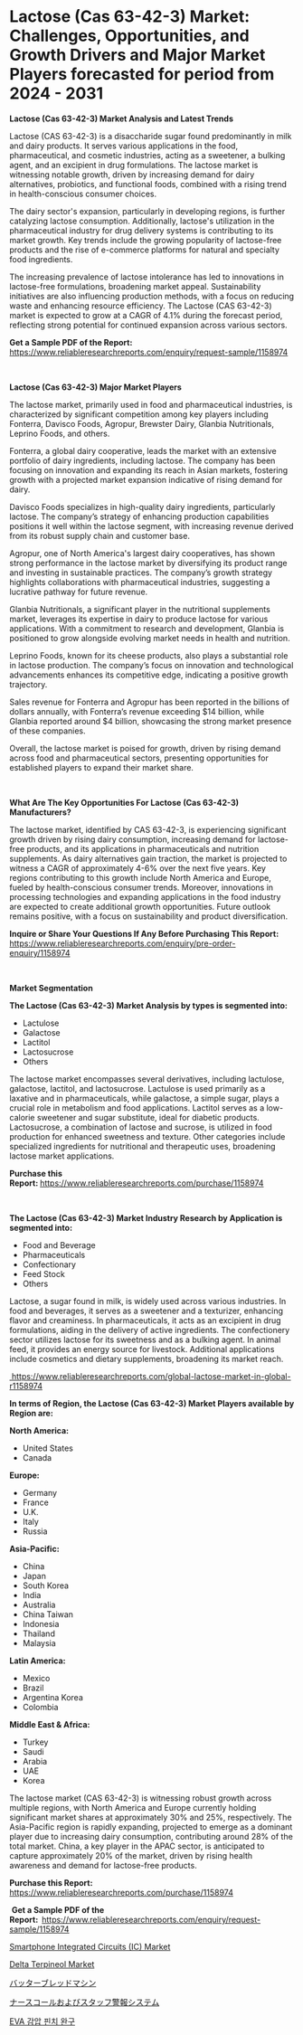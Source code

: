 <p><h1>Lactose (Cas 63-42-3) Market: Challenges, Opportunities, and Growth Drivers and Major Market Players forecasted for period from 2024 - 2031</h1></p><p><strong>Lactose (Cas 63-42-3) Market Analysis and Latest Trends</strong></p>
<p><p>Lactose (CAS 63-42-3) is a disaccharide sugar found predominantly in milk and dairy products. It serves various applications in the food, pharmaceutical, and cosmetic industries, acting as a sweetener, a bulking agent, and an excipient in drug formulations. The lactose market is witnessing notable growth, driven by increasing demand for dairy alternatives, probiotics, and functional foods, combined with a rising trend in health-conscious consumer choices. </p><p>The dairy sector's expansion, particularly in developing regions, is further catalyzing lactose consumption. Additionally, lactose's utilization in the pharmaceutical industry for drug delivery systems is contributing to its market growth. Key trends include the growing popularity of lactose-free products and the rise of e-commerce platforms for natural and specialty food ingredients. </p><p>The increasing prevalence of lactose intolerance has led to innovations in lactose-free formulations, broadening market appeal. Sustainability initiatives are also influencing production methods, with a focus on reducing waste and enhancing resource efficiency. The Lactose (CAS 63-42-3) market is expected to grow at a CAGR of 4.1% during the forecast period, reflecting strong potential for continued expansion across various sectors.</p></p>
<p><strong>Get a Sample PDF of the Report:&nbsp;</strong> <a href="https://www.reliableresearchreports.com/enquiry/request-sample/1158974">https://www.reliableresearchreports.com/enquiry/request-sample/1158974</a></p>
<p>&nbsp;</p>
<p><strong>Lactose (Cas 63-42-3) Major Market Players</strong></p>
<p><p>The lactose market, primarily used in food and pharmaceutical industries, is characterized by significant competition among key players including Fonterra, Davisco Foods, Agropur, Brewster Dairy, Glanbia Nutritionals, Leprino Foods, and others.</p><p>Fonterra, a global dairy cooperative, leads the market with an extensive portfolio of dairy ingredients, including lactose. The company has been focusing on innovation and expanding its reach in Asian markets, fostering growth with a projected market expansion indicative of rising demand for dairy.</p><p>Davisco Foods specializes in high-quality dairy ingredients, particularly lactose. The company’s strategy of enhancing production capabilities positions it well within the lactose segment, with increasing revenue derived from its robust supply chain and customer base.</p><p>Agropur, one of North America's largest dairy cooperatives, has shown strong performance in the lactose market by diversifying its product range and investing in sustainable practices. The company’s growth strategy highlights collaborations with pharmaceutical industries, suggesting a lucrative pathway for future revenue.</p><p>Glanbia Nutritionals, a significant player in the nutritional supplements market, leverages its expertise in dairy to produce lactose for various applications. With a commitment to research and development, Glanbia is positioned to grow alongside evolving market needs in health and nutrition.</p><p>Leprino Foods, known for its cheese products, also plays a substantial role in lactose production. The company’s focus on innovation and technological advancements enhances its competitive edge, indicating a positive growth trajectory.</p><p>Sales revenue for Fonterra and Agropur has been reported in the billions of dollars annually, with Fonterra’s revenue exceeding $14 billion, while Glanbia reported around $4 billion, showcasing the strong market presence of these companies.</p><p>Overall, the lactose market is poised for growth, driven by rising demand across food and pharmaceutical sectors, presenting opportunities for established players to expand their market share.</p></p>
<p>&nbsp;</p>
<p><strong>What Are The Key Opportunities For Lactose (Cas 63-42-3) Manufacturers?</strong></p>
<p><p>The lactose market, identified by CAS 63-42-3, is experiencing significant growth driven by rising dairy consumption, increasing demand for lactose-free products, and its applications in pharmaceuticals and nutrition supplements. As dairy alternatives gain traction, the market is projected to witness a CAGR of approximately 4-6% over the next five years. Key regions contributing to this growth include North America and Europe, fueled by health-conscious consumer trends. Moreover, innovations in processing technologies and expanding applications in the food industry are expected to create additional growth opportunities. Future outlook remains positive, with a focus on sustainability and product diversification.</p></p>
<p><strong>Inquire or Share Your Questions If Any Before Purchasing This Report:</strong> <a href="https://www.reliableresearchreports.com/enquiry/pre-order-enquiry/1158974">https://www.reliableresearchreports.com/enquiry/pre-order-enquiry/1158974</a></p>
<p>&nbsp;</p>
<p><strong>Market Segmentation</strong></p>
<p><strong>The Lactose (Cas 63-42-3) Market Analysis by types is segmented into:</strong></p>
<p><ul><li>Lactulose</li><li>Galactose</li><li>Lactitol</li><li>Lactosucrose</li><li>Others</li></ul></p>
<p><p>The lactose market encompasses several derivatives, including lactulose, galactose, lactitol, and lactosucrose. Lactulose is used primarily as a laxative and in pharmaceuticals, while galactose, a simple sugar, plays a crucial role in metabolism and food applications. Lactitol serves as a low-calorie sweetener and sugar substitute, ideal for diabetic products. Lactosucrose, a combination of lactose and sucrose, is utilized in food production for enhanced sweetness and texture. Other categories include specialized ingredients for nutritional and therapeutic uses, broadening lactose market applications.</p></p>
<p><strong>Purchase this Report:&nbsp;</strong><a href="https://www.reliableresearchreports.com/purchase/1158974">https://www.reliableresearchreports.com/purchase/1158974</a></p>
<p>&nbsp;</p>
<p><strong>The Lactose (Cas 63-42-3) Market Industry Research by Application is segmented into:</strong></p>
<p><ul><li>Food and Beverage</li><li>Pharmaceuticals</li><li>Confectionary</li><li>Feed Stock</li><li>Others</li></ul></p>
<p><p>Lactose, a sugar found in milk, is widely used across various industries. In food and beverages, it serves as a sweetener and a texturizer, enhancing flavor and creaminess. In pharmaceuticals, it acts as an excipient in drug formulations, aiding in the delivery of active ingredients. The confectionery sector utilizes lactose for its sweetness and as a bulking agent. In animal feed, it provides an energy source for livestock. Additional applications include cosmetics and dietary supplements, broadening its market reach.</p></p>
<p><a href="https://www.reliableresearchreports.com/global-lactose-market-in-global-r1158974">&nbsp;https://www.reliableresearchreports.com/global-lactose-market-in-global-r1158974</a></p>
<p><strong>In terms of Region, the Lactose (Cas 63-42-3) Market Players available by Region are:</strong></p>
<p>
    <p> <strong> North America: </strong>
        <ul>
            <li>United States</li>
            <li>Canada</li>
        </ul>
        </p> 
    <p> <strong> Europe: </strong>
        <ul>
            <li>Germany</li>
            <li>France</li>
            <li>U.K.</li>
            <li>Italy</li>
            <li>Russia</li>
        </ul>
        </p> 
    <p> <strong> Asia-Pacific: </strong>
        <ul>
            <li>China</li>
            <li>Japan</li>
            <li>South Korea</li>
            <li>India</li>
            <li>Australia</li>
            <li>China Taiwan</li>
            <li>Indonesia</li>
            <li>Thailand</li>
            <li>Malaysia</li>
        </ul>
        </p> 
    <p> <strong> Latin America: </strong>
        <ul>
            <li>Mexico</li>
            <li>Brazil</li>
            <li>Argentina Korea</li>
            <li>Colombia</li>
        </ul>
        </p> 
    <p> <strong> Middle East & Africa: </strong>
        <ul>
            <li>Turkey</li>
            <li>Saudi</li>
            <li>Arabia</li>
            <li>UAE</li>
            <li>Korea</li>
        </ul>
    </p>
    </p>
<p><p>The lactose market (CAS 63-42-3) is witnessing robust growth across multiple regions, with North America and Europe currently holding significant market shares at approximately 30% and 25%, respectively. The Asia-Pacific region is rapidly expanding, projected to emerge as a dominant player due to increasing dairy consumption, contributing around 28% of the total market. China, a key player in the APAC sector, is anticipated to capture approximately 20% of the market, driven by rising health awareness and demand for lactose-free products.</p></p>
<p><strong>Purchase this Report: </strong><a href="https://www.reliableresearchreports.com/purchase/1158974">https://www.reliableresearchreports.com/purchase/1158974</a></p>
<p>&nbsp;<strong>Get a Sample PDF of the Report:&nbsp;&nbsp;</strong><a href="https://www.reliableresearchreports.com/enquiry/request-sample/1158974">https://www.reliableresearchreports.com/enquiry/request-sample/1158974</a></p>
<p><strong></strong></p>
<p><p><a href="https://github.com/JakirUddin651/Market-Research-Report-List-1/blob/main/smartphone-integrated-circuits-ic-market.md">Smartphone Integrated Circuits (IC) Market</a></p><p><a href="https://issuu.com/reportprime-2/docs/delta-terpineol-market-size-2030.pp_1dfbfb764f73ac">Delta Terpineol Market</a></p><p><a href="https://medium.com/@shade463/batter-breading-machines-market-%E3%81%AE%E3%82%B0%E3%83%AD%E3%83%BC%E3%83%90%E3%83%AB%E5%B8%82%E5%A0%B4%E6%A6%82%E8%A6%81%E3%81%AF-%E4%B8%96%E7%95%8C%E3%81%8A%E3%82%88%E3%81%B3%E4%B8%BB%E8%A6%81%E5%B8%82%E5%A0%B4%E3%81%AB%E3%81%8A%E3%81%91%E3%82%8B%E6%A5%AD%E7%95%8C%E3%81%AB%E5%BD%B1%E9%9F%BF%E3%82%92%E4%B8%8E%E3%81%88%E3%82%8B%E4%B8%BB%E8%A6%81%E3%81%AA%E3%83%88%E3%83%AC%E3%83%B3%E3%83%89%E3%81%AB%E3%81%A4%E3%81%84%E3%81%A6-%E7%8B%AC%E8%87%AA%E3%81%AE%E8%A6%96%E7%82%B9%E3%82%92%E6%8F%90%E4%BE%9B%E3%81%97%E3%81%BE%E3%81%99-35f258ac577f">バッターブレッドマシン</a></p><p><a href="https://medium.com/@shade463/nurse-call-staff-alarm-systems-market-%E3%81%AF-%E3%82%B3%E3%82%B9%E3%83%88%E7%AE%A1%E7%90%86%E3%81%A8%E5%8A%B9%E7%8E%87%E5%90%91%E4%B8%8A%E3%82%92%E5%84%AA%E5%85%88%E3%81%97%E3%81%BE%E3%81%99-%E3%81%95%E3%82%89%E3%81%AB-%E5%A0%B1%E5%91%8A%E6%9B%B8%E3%81%AF%E5%B8%82%E5%A0%B4%E3%81%AE%E9%9C%80%E8%A6%81%E9%9D%A2%E3%81%A8%E4%BE%9B%E7%B5%A6%E9%9D%A2%E3%81%AE%E4%B8%A1%E6%96%B9%E3%82%92%E3%82%AB%E3%83%90%E3%83%BC%E3%81%97%E3%81%A6%E3%81%84%E3%81%BE%E3%81%99-nurse-cd35c78d7e27">ナースコールおよびスタッフ警報システム</a></p><p><a href="https://medium.com/@romechristian78/eva-decompression-pinch-toys-market-%EC%9D%98-%EA%B8%80%EB%A1%9C%EB%B2%8C-%EC%8B%9C%EC%9E%A5-%EA%B0%9C%EC%9A%94%EB%8A%94-%EC%A0%84-%EC%84%B8%EA%B3%84-%EB%B0%8F-%EC%A3%BC%EC%9A%94-%EC%8B%9C%EC%9E%A5%EC%9D%98-%EC%82%B0%EC%97%85%EC%97%90-%EC%98%81%ED%96%A5%EC%9D%84-%EB%AF%B8%EC%B9%98%EB%8A%94-%EC%A3%BC%EC%9A%94-%ED%8A%B8%EB%A0%8C%EB%93%9C%EC%97%90-%EB%8C%80%ED%95%9C-%EB%8F%85%ED%8A%B9%ED%95%9C-%EA%B4%80%EC%A0%90%EC%9D%84-52cbb952c1dc">EVA 감압 핀치 완구</a></p></p>